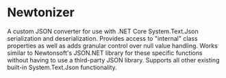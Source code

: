 # Newtonizer
A custom JSON converter for use with .NET Core System.Text.Json serialization and deserialization. Provides access to "internal" class properties as well as adds granular control over null value handling. Works similar to Newtonsoft's JSON.NET library for these specific functions without having to use a third-party JSON library. Supports all other existing built-in System.Text.Json functionality.
